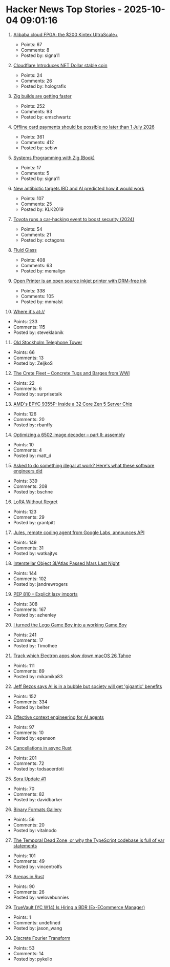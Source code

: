 # Hacker News Top Stories - 2025-10-04 09:01:16

1. [Alibaba cloud FPGA: the $200 Kintex UltraScale+](https://essenceia.github.io/projects/alibaba_cloud_fpga/)
   - Points: 67
   - Comments: 8
   - Posted by: signa11

2. [Cloudflare Introduces NET Dollar stable coin](https://www.cloudflare.com/en-au/press/press-releases/2025/cloudflare-introduces-net-dollar-to-support-a-new-business-model-for-the-ai-driven-internet/)
   - Points: 24
   - Comments: 26
   - Posted by: holografix

3. [Zig builds are getting faster](https://mitchellh.com/writing/zig-builds-getting-faster)
   - Points: 252
   - Comments: 93
   - Posted by: emschwartz

4. [Offline card payments should be possible no later than 1 July 2026](https://www.riksbank.se/en-gb/press-and-published/notices-and-press-releases/press-releases/2025/offline-card-payments-should-be-possible-no-later-than-1-july-2026/)
   - Points: 361
   - Comments: 412
   - Posted by: sebiw

5. [Systems Programming with Zig (Book)](https://www.manning.com/books/systems-programming-with-zig)
   - Points: 17
   - Comments: 5
   - Posted by: signa11

6. [New antibiotic targets IBD and AI predicted how it would work](https://healthsci.mcmaster.ca/new-antibiotic-targets-ibd-and-ai-predicted-how-it-would-work-before-scientists-could-prove-it/)
   - Points: 107
   - Comments: 25
   - Posted by: KLK2019

7. [Toyota runs a car-hacking event to boost security (2024)](https://toyotatimes.jp/en/spotlights/1061.html)
   - Points: 54
   - Comments: 21
   - Posted by: octagons

8. [Fluid Glass](https://chiuhans111.github.io/fluidglass/)
   - Points: 408
   - Comments: 63
   - Posted by: memalign

9. [Open Printer is an open source inkjet printer with DRM-free ink](https://www.notebookcheck.net/Open-Printer-is-an-open-source-inkjet-printer-with-DRM-free-ink-and-roll-paper-support.1126929.0.html)
   - Points: 338
   - Comments: 105
   - Posted by: mnmalst

10. [Where it's at://](https://overreacted.io/where-its-at/)
   - Points: 233
   - Comments: 115
   - Posted by: steveklabnik

11. [Old Stockholm Telephone Tower](https://en.wikipedia.org/wiki/Old_Stockholm_telephone_tower)
   - Points: 66
   - Comments: 13
   - Posted by: ZeljkoS

12. [The Crete Fleet – Concrete Tugs and Barges from WWI](https://thecretefleet.com)
   - Points: 22
   - Comments: 6
   - Posted by: surprisetalk

13. [AMD's EPYC 9355P: Inside a 32 Core Zen 5 Server Chip](https://chipsandcheese.com/p/amds-epyc-9355p-inside-a-32-core)
   - Points: 126
   - Comments: 20
   - Posted by: rbanffy

14. [Optimizing a 6502 image decoder – part II: assembly](https://www.colino.net/wordpress/en/archives/2025/10/03/optimizing-a-6502-image-decoder-part-ii-assembly/)
   - Points: 10
   - Comments: 4
   - Posted by: matt_d

15. [Asked to do something illegal at work? Here's what these software engineers did](https://blog.pragmaticengineer.com/asked-to-do-something-illegal-at-work/)
   - Points: 339
   - Comments: 208
   - Posted by: bschne

16. [LoRA Without Regret](https://thinkingmachines.ai/blog/lora/)
   - Points: 123
   - Comments: 29
   - Posted by: grantpitt

17. [Jules, remote coding agent from Google Labs, announces API](https://jules.google/docs/changelog/)
   - Points: 149
   - Comments: 31
   - Posted by: watkajtys

18. [Interstellar Object 3I/Atlas Passed Mars Last Night](https://earthsky.org/space/new-interstellar-object-candidate-heading-toward-the-sun-a11pl3z/)
   - Points: 144
   - Comments: 102
   - Posted by: jandrewrogers

19. [PEP 810 – Explicit lazy imports](https://pep-previews--4622.org.readthedocs.build/pep-0810/)
   - Points: 308
   - Comments: 167
   - Posted by: azhenley

20. [I turned the Lego Game Boy into a working Game Boy](https://blog.nataliethenerd.com/i-turned-the-lego-game-boy-into-a-working-game-boy-part-1/)
   - Points: 241
   - Comments: 17
   - Posted by: Timothee

21. [Track which Electron apps slow down macOS 26 Tahoe](https://avarayr.github.io/shamelectron/)
   - Points: 111
   - Comments: 89
   - Posted by: mikamika83

22. [Jeff Bezos says AI is in a bubble but society will get 'gigantic' benefits](https://www.cnbc.com/2025/10/03/jeff-bezos-ai-in-an-industrial-bubble-but-society-to-benefit.html)
   - Points: 152
   - Comments: 334
   - Posted by: belter

23. [Effective context engineering for AI agents](https://www.anthropic.com/engineering/effective-context-engineering-for-ai-agents)
   - Points: 97
   - Comments: 10
   - Posted by: epenson

24. [Cancellations in async Rust](https://sunshowers.io/posts/cancelling-async-rust/)
   - Points: 201
   - Comments: 72
   - Posted by: todsacerdoti

25. [Sora Update #1](https://blog.samaltman.com/sora-update-number-1)
   - Points: 70
   - Comments: 82
   - Posted by: davidbarker

26. [Binary Formats Gallery](https://formats.kaitai.io/)
   - Points: 56
   - Comments: 20
   - Posted by: vitalnodo

27. [The Temporal Dead Zone, or why the TypeScript codebase is full of var statements](https://vincentrolfs.dev/blog/ts-var)
   - Points: 101
   - Comments: 49
   - Posted by: vincentrolfs

28. [Arenas in Rust](https://russellw.github.io/arenas)
   - Points: 90
   - Comments: 26
   - Posted by: welovebunnies

29. [TrueVault (YC W14) Is Hiring a BDR (Ex-ECommerce Manager)](https://www.ycombinator.com/companies/truevault/jobs/FaC8Apo-ecommerce-manager-bdr)
   - Points: 1
   - Comments: undefined
   - Posted by: jason_wang

30. [Discrete Fourier Transform](https://nima101.github.io/dft)
   - Points: 53
   - Comments: 14
   - Posted by: pykello

